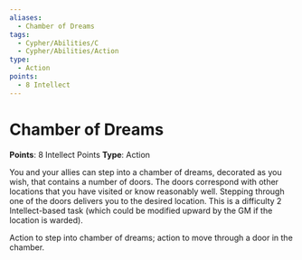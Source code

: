 ```yaml
---
aliases:
  - Chamber of Dreams
tags:
  - Cypher/Abilities/C
  - Cypher/Abilities/Action
type:
  - Action
points:
  - 8 Intellect
---
```


# Chamber of Dreams

**Points**: 8 Intellect Points
**Type**: Action

You and your allies can step into a chamber of dreams, decorated as you wish, that contains a number of doors. The doors correspond with other locations that you have visited or know reasonably well. Stepping through one of the doors delivers you to the desired location. This is a difficulty 2 Intellect-based task (which could be modified upward by the GM if the location is warded).

Action to step into chamber of dreams; action to move through a door in the chamber.